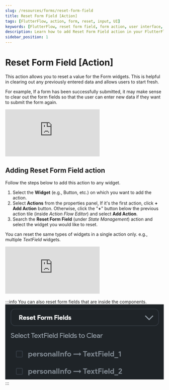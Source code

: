 ```yaml
---
slug: /resources/forms/reset-form-field
title: Reset Form Field [Action]
tags: [FlutterFlow, action, form, reset, input, UI]
keywords: [FlutterFlow, reset form field, form action, user interface, mobile app development, input clearing, form management]
description: Learn how to add Reset Form Field action in your FlutterFlow app.
sidebar_position: 1
---
```

# Reset Form Field [Action]

This action allows you to reset a value for the Form widgets. This is helpful in clearing out any previously entered data and allows users to start fresh.

For example, If a form has been successfully submitted, it may make sense to clear out the form fields so that the user can enter new data if they want to submit the form again.

<div style={{
    position: 'relative',
    paddingBottom: 'calc(56.67989417989418% + 41px)', // Keeps the aspect ratio and additional padding
    height: 0,
    width: '100%'}}>
    <iframe 
        src="https://demo.arcade.software/8j2HzV0zEQu2JN23K0NG?embed&show_copy_link=true"
        title=""
        style={{
            position: 'absolute',
            top: 0,
            left: 0,
            width: '100%',
            height: '100%',
            colorScheme: 'light'
        }}
        frameborder="0"
        loading="lazy"
        webkitAllowFullScreen
        mozAllowFullScreen
        allowFullScreen
        allow="clipboard-write">
    </iframe>
</div>
<p></p>

## Adding Reset Form Field action

Follow the steps below to add this action to any widget.

1. Select the **Widget** (e.g., Button, etc.) on which you want to add the action.
2. Select **Actions** from the properties panel, If it's the first action, click **+ Add Action** button. Otherwise, click the "**+**" button below the previous action tile (inside *Action Flow Editor*) and select **Add Action**.
3. Search the **Reset Form Field** (under *State Management*) action and select the widget you would like to reset.

You can reset the same types of widgets in a single action only. e.g., multiple *TextField* widgets.

<div style={{
    position: 'relative',
    paddingBottom: 'calc(56.67989417989418% + 41px)', // Keeps the aspect ratio and additional padding
    height: 0,
    width: '100%'}}>
    <iframe 
        src="https://demo.arcade.software/ceKpYitIZcLrq8UKZBdp?embed&show_copy_link=true"
        title=""
        style={{
            position: 'absolute',
            top: 0,
            left: 0,
            width: '100%',
            height: '100%',
            colorScheme: 'light'
        }}
        frameborder="0"
        loading="lazy"
        webkitAllowFullScreen
        mozAllowFullScreen
        allowFullScreen
        allow="clipboard-write">
    </iframe>
</div>
<p></p>

:::info
You can also reset form fields that are inside the components.
![reset-form-field-component](../../imgs/reset-form-field-component.png)
:::